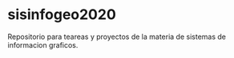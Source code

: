 # sisinfogeo2020
Repositorio para teareas y proyectos de la materia de sistemas de informacion graficos.
